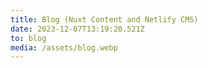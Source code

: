 ```yaml
---
title: Blog (Nuxt Content and Netlify CMS)
date: 2023-12-07T13:19:20.521Z
to: blog
media: /assets/blog.webp
---
```


